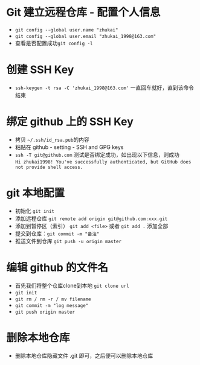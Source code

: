 # Git 建立远程仓库 - 配置个人信息
- `git config --global user.name "zhukai"`
- `git config --global user.email "zhukai_1998@163.com"`
- 查看是否配置成功`git config -l`

# 创建 SSH Key
- `ssh-keygen -t rsa -C 'zhukai_1998@163.com'` 一直回车就好，直到该命令结束

# 绑定 github 上的 SSH Key
- 拷贝 `~/.ssh/id_rsa.pub`的内容
- 粘贴在 github - setting - SSH and GPG keys
- `ssh -T git@github.com` 测试是否绑定成功，如出现以下信息，则成功<br>
`Hi zhukai1998! You've successfully authenticated, but GitHub does not provide shell access.`

# git 本地配置
- 初始化 `git init`
- 添加远程仓库 `git remote add origin git@github.com:xxx.git`
- 添加到暂停区（索引） `git add <file>` 或者 `git add .` 添加全部
- 提交到仓库：`git commit -m "备注"`
- 推送文件到仓库 `git push -u origin master`

# 编辑 github 的文件名
- 首先我们将整个仓库clone到本地 `git clone url`
- `git init`
- `git rm / rm -r / mv filename`
- `git commit -m "log message"`
- `git push origin master`

# 删除本地仓库
- 删除本地仓库隐藏文件 .git 即可，之后便可以删除本地仓库
